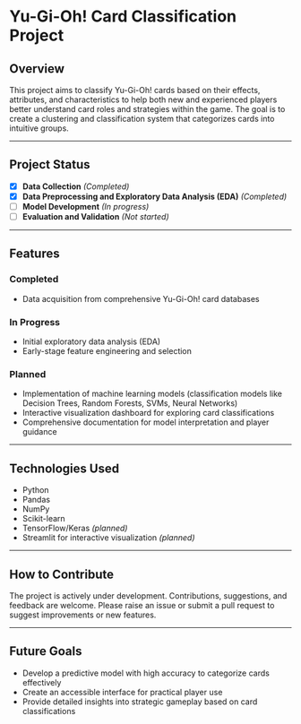 # Yu-Gi-Oh! Card Classification Project

## Overview

This project aims to classify Yu-Gi-Oh! cards based on their effects, attributes, and characteristics to help both new and experienced players better understand card roles and strategies within the game. The goal is to create a clustering and classification system that categorizes cards into intuitive groups.

---

## Project Status

- [x] **Data Collection** *(Completed)*
- [x] **Data Preprocessing and Exploratory Data Analysis (EDA)** *(Completed)*
- [ ] **Model Development** *(In progress)*
- [ ] **Evaluation and Validation** *(Not started)*

---

## Features

### Completed
- Data acquisition from comprehensive Yu-Gi-Oh! card databases

### In Progress
- Initial exploratory data analysis (EDA)
- Early-stage feature engineering and selection

### Planned
- Implementation of machine learning models (classification models like Decision Trees, Random Forests, SVMs, Neural Networks)
- Interactive visualization dashboard for exploring card classifications
- Comprehensive documentation for model interpretation and player guidance

---

## Technologies Used
- Python
- Pandas
- NumPy
- Scikit-learn
- TensorFlow/Keras *(planned)*
- Streamlit for interactive visualization *(planned)*

---

## How to Contribute

The project is actively under development. Contributions, suggestions, and feedback are welcome. Please raise an issue or submit a pull request to suggest improvements or new features.

---

## Future Goals
- Develop a predictive model with high accuracy to categorize cards effectively
- Create an accessible interface for practical player use
- Provide detailed insights into strategic gameplay based on card classifications

